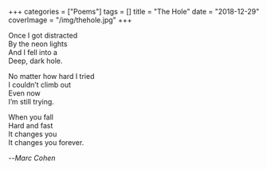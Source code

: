 +++
categories = ["Poems"]
tags = []
title = "The Hole"
date = "2018-12-29"
coverImage = "/img/thehole.jpg"
+++

<!--more-->
Once I got distracted  
By the neon lights  
And I fell into a  
Deep, dark hole.  

No matter how hard I tried  
I couldn’t climb out  
Even now  
I’m still trying.  

When you fall  
Hard and fast  
It changes you  
It changes you forever.  

--<cite>Marc Cohen</cite>  
